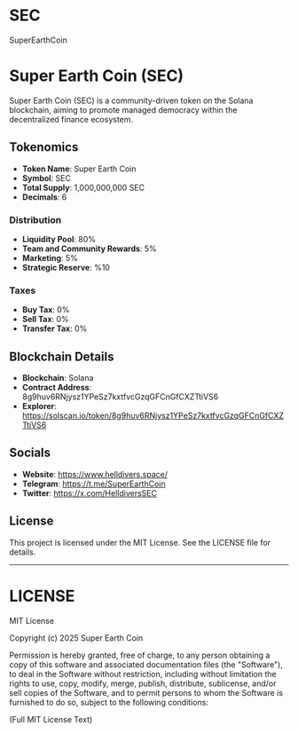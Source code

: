 # SEC
SuperEarthCoin

# Super Earth Coin (SEC)

Super Earth Coin (SEC) is a community-driven token on the Solana blockchain, aiming to promote managed democracy within the decentralized finance ecosystem.

## Tokenomics

- **Token Name**: Super Earth Coin
- **Symbol**: SEC
- **Total Supply**: 1,000,000,000 SEC
- **Decimals**: 6

### Distribution
- **Liquidity Pool**: 80%
- **Team and Community Rewards**: 5%
- **Marketing**: 5%
- **Strategic Reserve**: %10

### Taxes
- **Buy Tax**: 0%
- **Sell Tax**: 0%
- **Transfer Tax**: 0%

## Blockchain Details
- **Blockchain**: Solana
- **Contract Address**: 8g9huv6RNjysz1YPeSz7kxtfvcGzqGFCnGfCXZTtiVS6
- **Explorer**: https://solscan.io/token/8g9huv6RNjysz1YPeSz7kxtfvcGzqGFCnGfCXZTtiVS6

## Socials
- **Website**: https://www.helldivers.space/
- **Telegram**: https://t.me/SuperEarthCoin
- **Twitter**: https://x.com/HelldiversSEC

## License

This project is licensed under the MIT License. See the LICENSE file for details.

---

# LICENSE

MIT License

Copyright (c) 2025 Super Earth Coin

Permission is hereby granted, free of charge, to any person obtaining a copy
of this software and associated documentation files (the "Software"), to deal
in the Software without restriction, including without limitation the rights
to use, copy, modify, merge, publish, distribute, sublicense, and/or sell
copies of the Software, and to permit persons to whom the Software is
furnished to do so, subject to the following conditions:

(Full MIT License Text)
